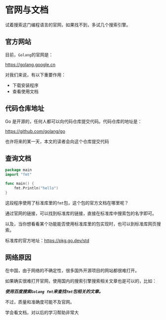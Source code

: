 # 官网与文档

试着搜索这门编程语言的官网，如果找不到，多试几个搜索引擎。

## 官方网站

目前，`Golang`的官网是：

<a href="https://golang.google.cn" target="_blank">https://golang.google.cn</a>

对我们来说，有以下重要作用：

- 下载安装程序
- 查看使用文档

## 代码仓库地址

Go 是开源的，任何人都可以向代码仓库提交代码。代码仓库的地址是：

<a href="https://github.com/golang/go" target="_blank">https://github.com/golang/go</a>

<div class="banner">也许将来的某一天，本文的读者会向这个仓库提交代码</div>

## 查询文档

<div class="run"></div>

```go
package main
import "fmt"

func main() {
    fmt.Println("hello")
}
```

这段程序使用了标准库里的`fmt`包，这个包的官方文档在哪里呢？

通过官网的链接，可以找到标准库的链接，直接在标准库中搜索包的名字即可。

以及，当你想看看某个功能能否使用标准库里的包实现时，也可以到标准库网页搜索。

标准库的官方地址：<a href="https://pkg.go.dev/std" target="_blank">https://pkg.go.dev/std</a>

## 网络原因

在中国，由于网络的不确定性，很多国外开源项目的网站都很难打开。

如果确实很难打开官网，使用国内的搜索引擎搜索相关文章也是可以的，比如：

**_使用百度搜索`Golang fmt`来查找`fmt`包相关的文章。_**

不过，质量和准确度可能不及官网。

<div class="banner">学会看文档，对以后的学习帮助非常大</div>
